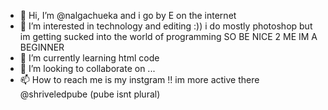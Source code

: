- 👋 Hi, I’m @nalgachueka and i go by E on the internet 
- 👀 I’m interested in technology and editing :)) i do mostly photoshop but im getting sucked into the world of programming SO BE NICE 2 ME IM A BEGINNER  
- 🌱 I’m currently learning html code 
- 💞️ I’m looking to collaborate on ...
- 📫 How to reach me is my instgram !! im more active there @shriveledpube (pube isnt plural)

<!---
nalgachueka/nalgachueka is a ✨ special ✨ repository because its `README.md` (this file) appears on your GitHub profile.
You can click the Preview link to take a look at your changes.
--->
